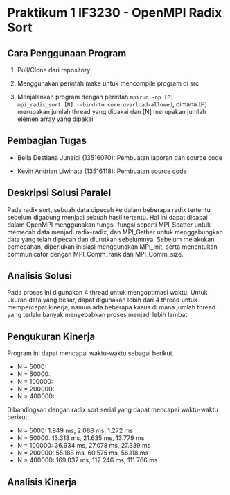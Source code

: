 # Praktikum 1 IF3230 - OpenMPI Radix Sort

Cara Penggunaan Program
-----
1. Pull/Clone dari repository

2. Menggunakan perintah make untuk mencompile program di src

3. Menjalankan program dengan perintah <code>mpirun -np [P] mpi_radix_sort [N] --bind-to core:overload-allowed</code>, dimana [P] merupakan jumlah thread yang dipakai dan [N] merupakan jumlah elemen array yang dipakai


Pembagian Tugas
-----
- Bella Destiana Junaidi (13516070): Pembuatan laporan dan source code

- Kevin Andrian Liwinata (13516118): Pembuatan source code
 

Deskripsi Solusi Paralel
-----
Pada radix sort, sebuah data dipecah ke dalam beberapa radix tertentu sebelum digabung menjadi sebuah hasil tertentu. Hal ini dapat dicapai dalam OpenMPI menggunakan fungsi-fungsi seperti MPI_Scatter untuk memecah data menjadi radix-radix, dan MPI_Gather untuk menggabungkan data yang telah dipecah dan diurutkan sebelumnya. Sebelum melakukan pemecahan, diperlukan inisiasi menggunakan MPI_Init, serta menentukan communicator dengan MPI_Comm_rank dan MPI_Comm_size.


Analisis Solusi
-----
Pada proses ini digunakan 4 thread untuk mengoptimasi waktu. Untuk ukuran data yang besar, dapat digunakan lebih dari 4 thread untuk mempercepat kinerja, namun ada beberapa kasus di mana jumlah thread yang terlalu banyak menyebabkan proses menjadi lebih lambat.

Pengukuran Kinerja
-----
Program ini dapat mencapai waktu-waktu sebagai berikut.
- N = 5000: 
- N = 50000: 
- N = 100000: 
- N = 200000: 
- N = 400000: 

Dibandingkan dengan radix sort serial yang dapat mencapai waktu-waktu berikut:
- N = 5000: 1.949 ms, 2.088 ms, 1.272 ms
- N = 50000: 13.318 ms, 21.635 ms, 13.779 ms
- N = 100000: 36.934 ms, 27.078 ms, 27.339 ms
- N = 200000: 55.188 ms, 60.575 ms, 56.118 ms
- N = 400000: 169.037 ms, 112.246 ms, 111.766 ms
 

Analisis Kinerja
-----
